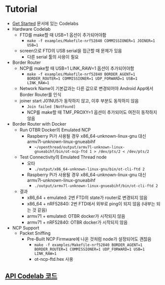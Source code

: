 
# Tutorial

* [Get Started](https://openthread.io/guides) 문서에 있는 Codelabs
* Hardware Codelab
  * FTD를 make할 때 USB=1 옵션이 추가되어야함
    * `make -f examples/Makefile-nrf52840 COMMISSIONER=1 JOINER=1 USB=1`
  * screen으로 FTD의 USB serial을 접근할 때 문제가 있음
    * 다른 serial 툴의 사용이 필요
* Border Router
  * NCP를 make할 때 USB=1 LINK_RAW=1 옵션이 추가되어야함
    * `make -f examples/Makefile-nrf52840 BORDER_AGENT=1 BORDER_ROUTER=1 COMMISSIONER=1 UDP_FORWARD=1 USB=1 LINK_RAW=1`
  * Network Name이 기본값과는 다른 값으로 변경되어야 Android App에서 Border Router를 인식
  * joiner start J01NU5가 동작하지 않고, 이후 부분도 동작하지 않음
    * `Join failed [NotFound]`
    * NCP를 make할 때 TMF_PROXY=1 옵션이 추가되어도 여전히 동작하지 않음
* Border Router with Docker
  * Run OTBR Docker의 Emulated NCP
    * Raspberry Pi가 사용될 경우 x86_64-unknown-linux-gnu 대신 armv7l-unknown-linux-gnueabihf
      * `~/openthread/output/armv7l-unknown-linux-gnueabihf/bin/ot-ncp-ftd 1 > /dev/pts/2 < /dev/pts/2`
  * Test Connectivity의 Emulated Thread node
    * 오타
      * `./output/x86_64-unknown-linux-gnu/bin/ot-cli-ftd 2`
    * Raspberry Pi가 사용될 경우 x86_64-unknown-linux-gnu 대신 armv7l-unknown-linux-gnueabihf
      * `./output/armv7l-unknown-linux-gnueabihf/bin/ot-cli-ftd 2`
  * 결과
    * x86_64 + emulated: 2번 FTD의 state가 router로 변경되지 않음
    * x86_64 + nRF52840: 2번 FTD에서 외부로 ping이 되지 않음 (내부는 되는 것 같음)
    * armv71 + emulated: OTBR docker가 시작되지 않음
    * armv71 + nRF52840: OTBR docker가 시작되지 않음
* NCP Support
  * Packet Sniffing
    * Pre-Built NCP Firmware에 나온 것처럼 node가 설정되어도 괜찮음
      * `make -f examples/Makefile-nrf52840 BORDER_AGENT=1 BORDER_ROUTER=1 COMMISSIONER=1 UDP_FORWARD=1 USB=1 LINK_RAW=1`
      * ot-ncp-ftd.hex 사용


## [API Codelab 코드](api_codelab/)
